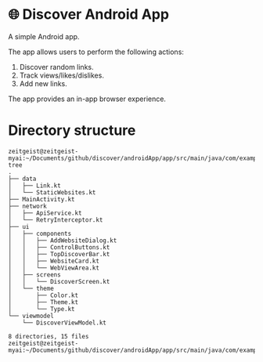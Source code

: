 # 🌐 Discover Android App

A simple Android app.

The app allows users to perform the following actions:
1. Discover random links.
2. Track views/likes/dislikes.
3. Add new links.

The app provides an in-app browser experience.


# Directory structure

```
zeitgeist@zeitgeist-myai:~/Documents/github/discover/androidApp/app/src/main/java/com/example/discover$ tree
.
├── data
│   ├── Link.kt
│   └── StaticWebsites.kt
├── MainActivity.kt
├── network
│   ├── ApiService.kt
│   └── RetryInterceptor.kt
├── ui
│   ├── components
│   │   ├── AddWebsiteDialog.kt
│   │   ├── ControlButtons.kt
│   │   ├── TopDiscoverBar.kt
│   │   ├── WebsiteCard.kt
│   │   └── WebViewArea.kt
│   ├── screens
│   │   └── DiscoverScreen.kt
│   └── theme
│       ├── Color.kt
│       ├── Theme.kt
│       └── Type.kt
└── viewmodel
    └── DiscoverViewModel.kt

8 directories, 15 files
zeitgeist@zeitgeist-myai:~/Documents/github/discover/androidApp/app/src/main/java/com/example/discover$ 
```
